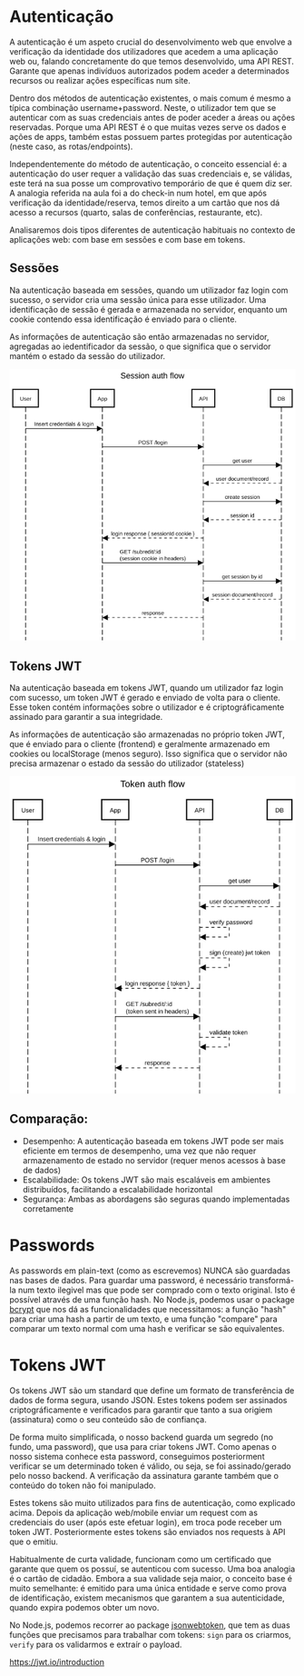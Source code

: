 # Autenticação

A autenticação é um aspeto crucial do desenvolvimento web que envolve a verificação da identidade dos utilizadores que acedem a uma aplicação web ou, falando concretamente do que temos desenvolvido, uma API REST. Garante que apenas indivíduos autorizados podem aceder a determinados recursos ou realizar ações específicas num site.

Dentro dos métodos de autenticação existentes, o mais comum é mesmo a típica combinação username+password. Neste, o utilizador tem que se autenticar com as suas credenciais antes de poder aceder a áreas ou ações reservadas. Porque uma API REST é o que muitas vezes serve os dados e ações de apps, também estas possuem partes protegidas por autenticação (neste caso, as rotas/endpoints).

Independentemente do método de autenticação, o conceito essencial é: a autenticação do user requer a validação das suas credenciais e, se válidas, este terá na sua posse um comprovativo temporário de que é quem diz ser. A analogia referida na aula foi a do check-in num hotel, em que após verificação da identidade/reserva, temos direito a um cartão que nos dá acesso a recursos (quarto, salas de conferências, restaurante, etc).

Analisaremos dois tipos diferentes de autenticação habituais no contexto de aplicações web: com base em sessões e com base em tokens.

## Sessões

Na autenticação baseada em sessões, quando um utilizador faz login com sucesso, o servidor cria uma sessão única para esse utilizador. Uma identificação de sessão é gerada e armazenada no servidor, enquanto um cookie contendo essa identificação é enviado para o cliente.

As informações de autenticação são então armazenadas no servidor, agregadas ao iedentificador da sessão, o que significa que o servidor mantém o estado da sessão do utilizador.

![alt text](sessions.png)

## Tokens JWT

Na autenticação baseada em tokens JWT, quando um utilizador faz login com sucesso, um token JWT é gerado e enviado de volta para o cliente. Esse token contém informações sobre o utilizador e é criptográficamente assinado para garantir a sua integridade.

As informações de autenticação são armazenadas no próprio token JWT, que é enviado para o cliente (frontend) e geralmente armazenado em cookies ou localStorage (menos seguro). Isso significa que o servidor não precisa armazenar o estado da sessão do utilizador (stateless)

![alt text](tokens.png)

## Comparação:

- Desempenho: A autenticação baseada em tokens JWT pode ser mais eficiente em termos de desempenho, uma vez que não requer armazenamento de estado no servidor (requer menos acessos à base de dados)
- Escalabilidade: Os tokens JWT são mais escaláveis em ambientes distribuídos, facilitando a escalabilidade horizontal
- Segurança: Ambas as abordagens são seguras quando implementadas corretamente

# Passwords

As passwords em plain-text (como as escrevemos) NUNCA são guardadas nas bases de dados.
Para guardar uma password, é necessário transformá-la num texto ilegivel mas que pode ser comprado com o texto original. Isto é possível através de uma função hash. No Node.js, podemos usar o package [bcrypt](https://www.npmjs.com/package/bcrypt) que nos dá as funcionalidades que necessitamos: a função "hash" para criar uma hash a partir de um texto, e uma função "compare" para comparar um texto normal com uma hash e verificar se são equivalentes.

# Tokens JWT

Os tokens JWT são um standard que define um formato de transferência de dados de forma segura, usando JSON. Estes tokens podem ser assinados criptográficamente e verificados para garantir que tanto a sua origiem (assinatura) como o seu conteúdo são de confiança.

De forma muito simplificada, o nosso backend guarda um segredo (no fundo, uma password), que usa para criar tokens JWT. Como apenas o nosso sistema conhece esta password, conseguimos posteriorment verificar se um determinado token é válido, ou seja, se foi assinado/gerado pelo nosso backend. A verificação da assinatura garante também que o conteúdo do token não foi manipulado.

Estes tokens são muito utilizados para fins de autenticação, como explicado acima. Depois da aplicação web/mobile enviar um request com as credenciais do user (após este efetuar login), em troca pode receber um token JWT. Posteriormente estes tokens são enviados nos requests à API que o emitiu.

Habitualmente de curta validade, funcionam como um certificado que garante que quem os possuí, se autenticou com sucesso. Uma boa analogia é o cartão de cidadão. Embora a sua validade seja maior, o conceito base é muito semelhante: é emitido para uma única entidade e serve como prova de identificação, existem mecanismos que garantem a sua autenticidade, quando expira podemos obter um novo.

No Node.js, podemos recorrer ao package [jsonwebtoken](https://www.npmjs.com/package/jsonwebtoken), que tem as duas funções que precisamos para trabalhar com tokens: `sign` para os criarmos, `verify` para os validarmos e extraír o payload.

https://jwt.io/introduction
